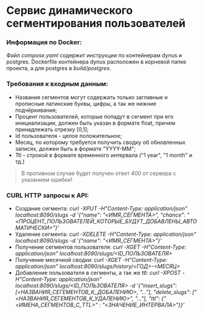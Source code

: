 # Сервис динамического сегментирования пользователей
### Информация по Docker:
Файл *compose.yaml* содержит инструкции по контейнерам dynus и postgres. Dockerfile контейнера dynus расположен в корневой папке проекта, а для postgres в *build/postgres*.   

### Требования к входным данным:
- Названия сегментов могут содержать только заглавные и прописные латинские буквы, цифры, а так же нижние подчёркивания;
- Процент пользователей, которые попадут в сегмент при его инициализации, должен быть указан в формате float, причем принадлежать отрезку [0,1];
- Id пользователя - целое положительное;
- Месяц, по которому требуется получить сводку об обновленных записях, должен быть в формате "YYYY-MM";
- Ttl - строкой в формате временного интервала ("1 year", "1 month" и тд.)
> В противном случае будет получен ответ 400 от сервера с указанием ошибки!

### CURL HTTP запросы к API:
- Создание сегмента:
*curl -XPUT -H"Content-Type: application/json" localhost:8090/slugs \-d '{"name": "<ИМЯ_СЕГМЕНТА>", "chance": "<ПРОЦЕНТ_ПОЛЬЗОВАТЕЛЕЙ_КОТОРЫЕ_БУДУТ_ДОБАВЛЕНЫ_АВТОМАТИЧЕСКИ>"}'*
- Удаление сегмента:
*curl -XDELETE -H"Content-Type: application/json" localhost:8090/slugs \-d '{"name": "<ИМЯ_СЕГМЕНТА>"}'*
- Получение сегментов пользователя:
*curl -XGET -H"Content-Type: application/json" localhost:8090/slugs/<ID_ПОЛЬЗОВАТЕЛЯ>*
- Получение месячной сводки:
*curl -XGET -H"Content-Type: application/json" localhost:8090/slugs/history/<ГОД>-<МЕСЯЦ>*
- Добавление пользователя в сегменты, а так же ttl:
*curl -XPOST -H"Content-Type: application/json" localhost:8090/slugs/<ID_ПОЛЬЗОВАТЕЛЯ> \-d '{"insert_slugs": [<НАЗВАНИЯ_СЕГЕМЕНТОВ_К_ДОБАЛЕНИЮ>, "..."], "delete_slugs": ["<НАЗВАНИЯ_СЕГЕМЕНТОВ_К_УДАЛЕНИЮ>", "..."], "ttl": {"<ИМЕНА_СЕГМЕНТОВ_С_TTL>" : "<ЗНАЧЕНИЕ_ИНТЕРВАЛА>"}}'*
